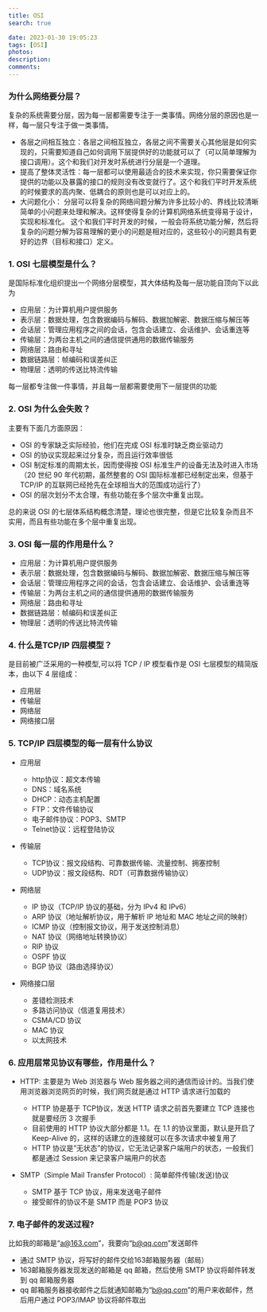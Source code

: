 ```yaml
---
title: OSI
search: true

date: 2023-01-30 19:05:23
tags: [OSI]
photos:
description:
comments:
---
```

### 为什么网络要分层？

复杂的系统需要分层，因为每一层都需要专注于一类事情。网络分层的原因也是一样，每一层只专注于做一类事情。
- 各层之间相互独立：各层之间相互独立，各层之间不需要关心其他层是如何实现的，只需要知道自己如何调用下层提供好的功能就可以了（可以简单理解为接口调用）。这个和我们对开发时系统进行分层是一个道理。
- 提高了整体灵活性：每一层都可以使用最适合的技术来实现，你只需要保证你提供的功能以及暴露的接口的规则没有改变就行了。这个和我们平时开发系统的时候要求的高内聚、低耦合的原则也是可以对应上的。
- 大问题化小： 分层可以将复杂的网络间题分解为许多比较小的、界线比较清晰简单的小问题来处理和解决。这样使得复杂的计算机网络系统变得易于设计，实现和标准化。 这个和我们平时开发的时候，一般会将系统功能分解，然后将复杂的问题分解为容易理解的更小的问题是相对应的，这些较小的问题具有更好的边界（目标和接口）定义。


### 1. OSI 七层模型是什么？
是国际标准化组织提出一个网络分层模型，其大体结构及每一层功能自顶向下以此为

- 应用层：为计算机用户提供服务
- 表示层：数据处理，包含数据编码与解码、数据加解密、数据压缩与解压等
- 会话层：管理应用程序之间的会话，包含会话建立、会话维护、会话重连等
- 传输层：为两台主机之间的通信提供通用的数据传输服务
- 网络层：路由和寻址
- 数据链路层：帧编码和误差纠正
- 物理层：透明的传送比特流传输

每一层都专注做一件事情，并且每一层都需要使用下一层提供的功能

### 2. OSI 为什么会失败？

主要有下面几方面原因：
- OSI 的专家缺乏实际经验，他们在完成 OSI 标准时缺乏商业驱动力
- OSI 的协议实现起来过分复杂，而且运行效率很低
- OSI 制定标准的周期太长，因而使得按 OSI 标准生产的设备无法及时进入市场（20 世纪 90 年代初期，虽然整套的 OSI 国际标准都已经制定出来，但基于 TCP/IP 的互联网已经抢先在全球相当大的范围成功运行了）
- OSI 的层次划分不太合理，有些功能在多个层次中重复出现。

总的来说 OSI 的七层体系结构概念清楚，理论也很完整，但是它比较复杂而且不实用，而且有些功能在多个层中重复出现。

### 3. OSI 每一层的作用是什么？

- 应用层：为计算机用户提供服务
- 表示层：数据处理，包含数据编码与解码、数据加解密、数据压缩与解压等
- 会话层：管理应用程序之间的会话，包含会话建立、会话维护、会话重连等
- 传输层：为两台主机之间的通信提供通用的数据传输服务
- 网络层：路由和寻址
- 数据链路层：帧编码和误差纠正
- 物理层：透明的传送比特流传输

### 4. 什么是TCP/IP 四层模型？

是目前被广泛采用的一种模型,可以将 TCP / IP 模型看作是 OSI 七层模型的精简版本，由以下 4 层组成：

- 应用层
- 传输层
- 网络层
- 网络接口层

### 5. TCP/IP 四层模型的每一层有什么协议

- 应用层
  - http协议：超文本传输
  - DNS：域名系统
  - DHCP：动态主机配置
  - FTP：文件传输协议
  - 电子邮件协议：POP3、SMTP
  - Telnet协议：远程登陆协议
- 传输层
  - TCP协议：报文段结构、可靠数据传输、流量控制、拥塞控制
  - UDP协议：报文段结构、RDT（可靠数据传输协议）
- 网络层
  - IP 协议（TCP/IP 协议的基础，分为 IPv4 和 IPv6）
  - ARP 协议（地址解析协议，用于解析 IP 地址和 MAC 地址之间的映射）
  - ICMP 协议（控制报文协议，用于发送控制消息）
  - NAT 协议（网络地址转换协议）
  - RIP 协议
  - OSPF 协议
  - BGP 协议（路由选择协议）

- 网络接口层
  - 差错检测技术
  - 多路访问协议（信道复用技术）
  - CSMA/CD 协议
  - MAC 协议
  - 以太网技术

### 6. 应用层常见协议有哪些，作用是什么？

- HTTP: 主要是为 Web 浏览器与 Web 服务器之间的通信而设计的。当我们使用浏览器浏览网页的时候，我们网页就是通过 HTTP 请求进行加载的
  - HTTP 协是基于 TCP协议，发送 HTTP 请求之前首先要建立 TCP 连接也就是要经历 3 次握手
  - 目前使用的 HTTP 协议大部分都是 1.1。在 1.1 的协议里面，默认是开启了 Keep-Alive 的，这样的话建立的连接就可以在多次请求中被复用了
  - HTTP 协议是”无状态”的协议，它无法记录客户端用户的状态，一般我们都是通过 Session 来记录客户端用户的状态

- SMTP（Simple Mail Transfer Protocol）: 简单邮件传输(发送)协议
  - SMTP 基于 TCP 协议，用来发送电子邮件
  - 接受邮件的协议不是 SMTP 而是 POP3 协议

### 7. 电子邮件的发送过程?
比如我的邮箱是“a@163.com”，我要向“b@qq.com”发送邮件

- 通过 SMTP 协议，将写好的邮件交给163邮箱服务器（邮局）
- 163邮箱服务器发现发送的邮箱是 qq 邮箱，然后使用 SMTP 协议将邮件转发到 qq 邮箱服务器
- qq 邮箱服务器接收邮件之后就通知邮箱为“b@qq.com”的用户来收邮件，然后用户通过 POP3/IMAP 协议将邮件取出